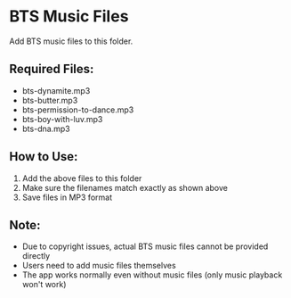 # BTS Music Files

Add BTS music files to this folder.

## Required Files:
- bts-dynamite.mp3
- bts-butter.mp3  
- bts-permission-to-dance.mp3
- bts-boy-with-luv.mp3
- bts-dna.mp3

## How to Use:
1. Add the above files to this folder
2. Make sure the filenames match exactly as shown above
3. Save files in MP3 format

## Note:
- Due to copyright issues, actual BTS music files cannot be provided directly
- Users need to add music files themselves
- The app works normally even without music files (only music playback won't work) 
